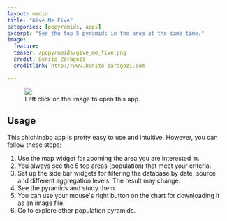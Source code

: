 ```yaml
---
layout: media
title: "Give Me Five"
categories: [popyramids, apps]
excerpt: "See the top 5 pyramids in the area at the same time."
image:
  feature: 
  teaser: /popyramids/give_me_five.png
  credit: Benito Zaragozí
  creditlink: http://www.benito-zaragozi.com

---
```


<figure>
	<a href="http://popyramids.chichinabo.org/apps/give_me_five/"  target="_blank"><img src="{{ site.url }}/images/popyramids/give_me_five.png"></a>
	<figcaption>Left click on the image to open this app.</figcaption>
</figure>


## Usage

This chichinabo app is pretty easy to use and intuitive. However, you can follow these steps:

1. Use the map widget for zooming the area you are interested in. 
2. You always see the 5 top areas (population) that meet your criteria.
3. Set up the side bar widgets for filtering the database by date, source and different aggregation levels. The result may change.
4. See the pyramids and study them.
5. You can use your mouse's right button on the chart for downloading it as an image file.
6. Go to explore other population pyramids.
